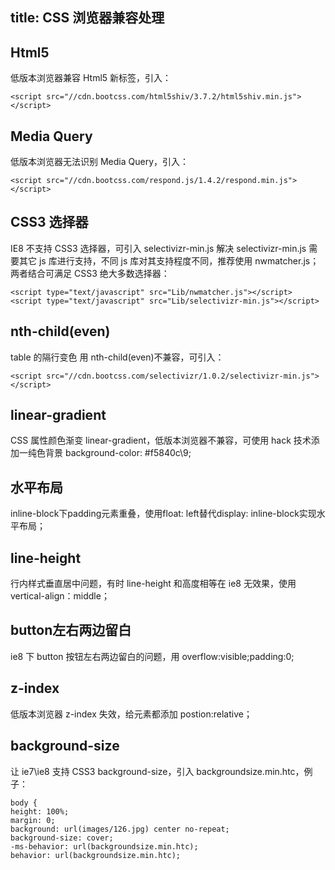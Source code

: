 title: CSS 浏览器兼容处理
---

## Html5
低版本浏览器兼容 Html5 新标签，引入：
```
<script src="//cdn.bootcss.com/html5shiv/3.7.2/html5shiv.min.js"></script>
```

## Media Query
低版本浏览器无法识别 Media Query，引入：
```
<script src="//cdn.bootcss.com/respond.js/1.4.2/respond.min.js"></script>
```

## CSS3 选择器
IE8 不支持 CSS3 选择器，可引入 selectivizr-min.js 解决 selectivizr-min.js
需要其它 js 库进行支持，不同 js 库对其支持程度不同，推荐使用 nwmatcher.js；
两者结合可满足 CSS3 绝大多数选择器：
```
<script type="text/javascript" src="Lib/nwmatcher.js"></script>
<script type="text/javascript" src="Lib/selectivizr-min.js"></script>
```

## nth-child(even)
table 的隔行变色 用 nth-child(even)不兼容，可引入：
```
<script src="//cdn.bootcss.com/selectivizr/1.0.2/selectivizr-min.js"></script>
```

## linear-gradient
CSS 属性颜色渐变 linear-gradient，低版本浏览器不兼容，可使用 hack 技术添加一纯色背景 background-color: #f5840c\9;

## 水平布局
inline-block下padding元素重叠，使用float: left替代display: inline-block实现水平布局；

## line-height
行内样式垂直居中问题，有时 line-height 和高度相等在 ie8 无效果，使用vertical-align：middle；

## button左右两边留白
ie8 下 button 按钮左右两边留白的问题，用 overflow:visible;padding:0;

## z-index
低版本浏览器 z-index 失效，给元素都添加 postion:relative；

## background-size
让 ie7\ie8 支持 CSS3 background-size，引入 backgroundsize.min.htc，例子：
```
body {
height: 100%;
margin: 0;
background: url(images/126.jpg) center no-repeat;
background-size: cover;
-ms-behavior: url(backgroundsize.min.htc);
behavior: url(backgroundsize.min.htc);
```
